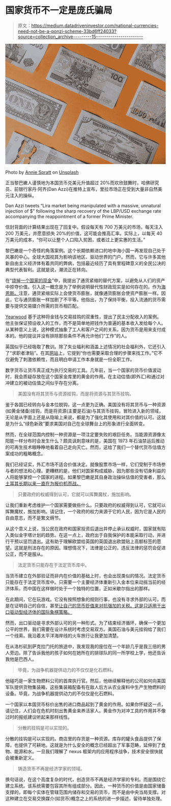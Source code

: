 # 国家货币不一定是庞氏骗局

> 原文：<https://medium.datadriveninvestor.com/national-currencies-need-not-be-a-ponzi-scheme-33bd6ff24033?source=collection_archive---------15----------------------->

![](img/29802eb97623c279a84cebb504242757.png)

Photo by [Annie Spratt](https://unsplash.com/@anniespratt?utm_source=unsplash&utm_medium=referral&utm_content=creditCopyText) on [Unsplash](https://unsplash.com/s/photos/money?utm_source=unsplash&utm_medium=referral&utm_content=creditCopyText)

正当黎巴嫩人谨慎地为本国货币兑美元升值超过 20%而欢欣鼓舞时，哈佛研究员、前银行家丹·阿齐(Dan Azzi)在推特上宣布，里拉市场正在受到大量非自然美元注入的操纵。

Dan Azzi tweets “Lira market being manipulated with a massive, unnatural injection of $” following the sharp recovery of the LBP/USD exchange rate accompanying the reappointment of a former Prime Minister.

信封背面的计算结果出现在了回复中。假设每天有 700 万美元的市场，每天注入 200 万美元，并愿意损失 20%的价值，这可能会推高汇率。实际上，以每天 40 万美元的成本，“你可以让整个人口陷入贫困，或者过上更实惠的生活。”

黎巴嫩是一个奇怪的角落案例。这个长期依赖进口的地中海小国一再发现自己处于风暴的中心。全球大国视其为影响该地区、驱动世界的门户。然而，它与许多其他新自由主义经济体有着共同的弊病，包括最近经历了具有里程碑意义的全民公决的典型代表智利。这就是说，潮流正在转向。

在“[烧掉一个国家的现金](https://medium.com/datadriveninvestor/burning-a-nations-cash-a699835f317a)”中，我提出了通货紧缩的替代方案，以避免从人们的资产中掠夺价值。引入这一概念是为了举例说明替代性财政现实是如何存在的。作为[海恩斯。](https://medium.com/u/f66d3028efe2?source=post_page-----33bd6ff24033--------------------------------)注意，通货紧缩实际上会使货币膨胀，就像通货膨胀会使资产膨胀一样。因此，它与通货膨胀一样加剧了不平等。他指出，为了保持平衡，投入流通的货币需要与提供交易媒介所需的货币相匹配。

[Yearwood](https://medium.com/u/aba0bd5505ae?source=post_page-----33bd6ff24033--------------------------------) 基于这种将金钱与交易挂钩的双重性，提出了民主分配收入的案例。他主张保证预设收入的工作，而不是简单地把钱作为普遍的基本收入发给每个人。从某种意义上说，这种模式抽象了工人和客户之间的关系，因为货币是用来支付成本的。他的提议并没有排除那些条件不再允许他们“工作”的人。

英国似乎已经吸取了教训。除了失业福利和涵盖上述情况的社会福利外，它还引入了“求职者津贴”。在其[网站](https://www.gov.uk/jobseekers-allowance/eligibility)上，它提到“你也需要采取合理的步骤来找工作。”它不仅避免了刺激依赖性，而且明白申请工作本身就是一份全职工作。

数字货币让货币真正成为执行交易的工具。几年前，当一个国家的货币价值波动时，我会质疑存放在这个国家金库里的黄金的作用。在主动估值(即外汇)和通过对冲建立的被动估值之间似乎存在分离。

> 美国没有将其货币与资源挂钩，而是将资源与其货币挂钩。

鉴于各国已经转向与金本位脱钩，这一点更为正确。美国没有将其货币与一种资源(如黄金储备)挂钩，而是将资源(主要是石油)与其货币挂钩，冒险进入新的领域，无论是从字面上还是从隐喻上来说，都是为了强化其使用和对其价值的认可。这就是为什么“绿色新政”要求美国对自己在全球舞台上的形象进行全面转变。

然而，在全球范围内控制一种资源是一项注定要失败的艰巨任务。当能源资源像太阳能一样分布时会发生什么？颇具讽刺意味的是，美国在 1973 年石油禁运后推动的可再生技术眼睁睁地看着自己走向灭亡。然而，这给了我们一个替代货币估值方案成功的粗略概念。

我们已经证实，外汇市场不适合价值决定。就像股票市场一样，它们受制于市场参与者的想法和心理。更糟糕的是，他们对国家构成威胁，因为那些没有切身利益的人将能够掌控一个国家的进程。如果黎巴嫩是其自身政治操纵估值的受害者，那么[土耳其长期以来一直在为报价机而战。](https://thepeninsulaqatar.com/article/11/08/2018/Erdogan-Turkey-is-a-target-of-economic-war)

> 只要政府的权威得到认可，它就可以挥舞魔杖，施加影响。

让我们重新考虑维护一个国家需要做些什么。只要政府的权威得到认可，它就可以挥舞魔杖，施加影响。请记住，一个政府的权力来源于它的人民，因为它是人民的自由意志，而不是繁文缛节。

从这个意义上说，当公民在政府和国家投资后退出并停止承认权威时，国家就有陷入类似金字塔计划的趋势。在这一点上，政府出于自我保护的本能采取行动，并进行干预以惩罚退出。这有助于理解欧盟给英国的英国退出欧盟贴上高额标签的愿望。这就是刑法存在的原因。理想情况下，法律是公正的，违反法律的惩罚会促进公正，而不是服从。

> 法定货币只能存在于法定货币库中。

当货币建立在外部验证而非内在价值的基础上时，也会出现类似的情况。法定货币只能存在于法定货币库中。只需要一个主要经济体重新引入金本位来动摇当前的经济体系，而中国在这样做时处于一个独特的位置，正如米歇尔指出的那样。

在此期间，它在玩游戏。它没有按照想象的规则行事，也没有寻求外部的认可，而是在证明自己的自信，甚至[让自己的货币贬值来对抗强加的关税。这是只适用于出口驱动型经济体的国际象棋策略。](https://www.investopedia.com/trading/chinese-devaluation-yuan/)

然而，出口驱动是寻求外部认可的另一种形式。为了结束经济循环，确保一个更加公平的世界，我们需要在设计系统时考虑交易双方。美国石油与美元挂钩给了我们一个线索。我沿着太平洋海岸线的火车旅行让我更加清楚。

在从洛杉矶到萨克拉门托的旅途中，我发现我的座位在一个年龄几乎是我三倍的男人旁边。除了告诉我他的孩子如何在她所在的排球队的同一所学校上学，他还告诉我他是巴西人。

> 毕竟，为战争机器提供动力的不仅仅是化石燃料。

他碰巧是一家生物燃料公司的首席执行官。然后，他继续解释他的公司如何向美国军队提供货物集装箱，这些集装箱配备有在敌人后方从农业废料中生产生物燃料的设备。毕竟，为战争机器提供动力的不仅仅是化石燃料。

一个国家以本国货币标价出售的进口商品起到了黄金的作用。如果你怀疑这一点，请记住，人们会在危机时刻出售黄金来养活家人。黄金作为对冲工具的作用并不像过时的报纸建议听起来那样线性。

> 分散的挂钩是可以实现的。

分散的挂钩是可以实现的。商店里的存货是一种资源。库存的罐头食品提供了保障，也提供了可耕地。这就是为什么安全的概念已经超出了军事范畴，延伸到了食物、能源和水。一旦我们理解了 nexus 框架内的应用程序战争，技术安全很快就会被重新定义。

> 铸造货币不再是经济学家的领域。

换句话说，在这个高度复杂的时代，创造货币不再是经济学家的专利。而是围绕它建立系统。该系统需要包容其所有组成部分。因此，一种货币的价值是由国家储备支撑的，即每个实体在管辖范围内储存和交易的货币，而不是由中央当局支撑。对这种建立在交易交换媒介(如货币)概念之上的系统的进一步描述，留待单独处理。